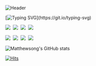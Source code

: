 ![Header](https://capsule-render.vercel.app/api?type=venom&color=008000&height=150&section=header&text=Hello%20👋%20&animation=fadeIn&fontColor=ffffff)

[![Typing SVG](https://readme-typing-svg.demolab.com?font=Fira+Code&weight=600&size=24&duration=4000&pause=1000&color=36BB12&width=435&lines=Attitude+quickly+becomes+skill.)](https://git.io/typing-svg)

<p align="left">
  <img src="https://img.shields.io/badge/React-61DAFB?style=flat-square&logo=React&logoColor=white"/></a>&nbsp 
  <img src="https://img.shields.io/badge/Javascript-F7DF1E?style=flat-square&logo=Javascript&logoColor=white"/></a>&nbsp
  <img src="https://img.shields.io/badge/Next.js-000000?style=flat-square&logo=Next.js&logoColor=white"/></a>&nbsp
  <img src="https://img.shields.io/badge/Typescript-3178C6?style=flat-square&logo=Typescript&logoColor=white"/></a>&nbsp
</p>
<p align="left">
  <img src="https://img.shields.io/badge/CSS3-1572B6?style=flat-square&logo=CSS3&logoColor=white"/></a>&nbsp 
  <img src="https://img.shields.io/badge/styled components-DB7093?style=flat-square&logo=styledcomponents&logoColor=white"/></a>&nbsp 
  <img src="https://img.shields.io/badge/Tailwindcss-06B6D4?style=flat-square&logo=tailwindcss&logoColor=white"/></a>&nbsp 
  <img src="https://img.shields.io/badge/CSS modules-000000?style=flat-square&logo=cssmodules&logoColor=white"/></a>&nbsp 
</p>

![Matthewsong's GitHub stats](https://github-readme-stats.vercel.app/api?username=BeMatthewsong&theme=catppuccin_mocha&show_icons=true)

[![Hits](https://hits.seeyoufarm.com/api/count/incr/badge.svg?url=https%3A%2F%2Fgithub.com%2FBeMatthewsong&count_bg=%23000000&title_bg=%23000000&icon=github.svg&icon_color=%23E7E7E7&title=hits&edge_flat=false)](https://hits.seeyoufarm.com)
